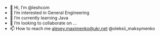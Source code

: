 - 👋 Hi, I’m @leshcom
- 👀 I’m interested in General Engineering
- 🌱 I’m currently learning Java 
- 💞️ I’m looking to collaborate on ...
- 📫 How to reach me alexey.maximenko@ukr.net @oleksii_maksymenko

<!---
leshcom/leshcom is a ✨ special ✨ repository because its `README.md` (this file) appears on your GitHub profile.
You can click the Preview link to take a look at your changes.
--->
